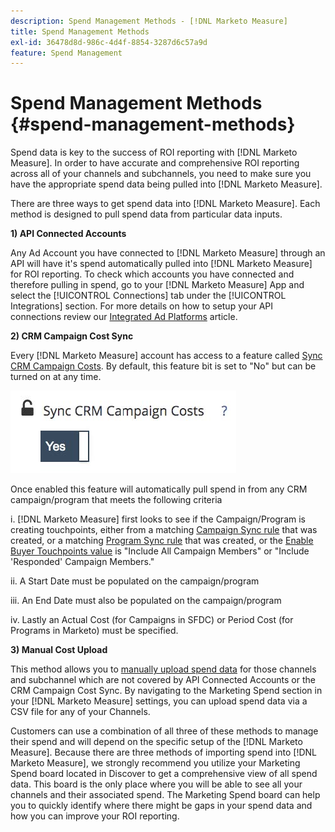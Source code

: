 ```yaml
---
description: Spend Management Methods - [!DNL Marketo Measure]
title: Spend Management Methods
exl-id: 36478d8d-986c-4d4f-8854-3287d6c57a9d
feature: Spend Management
---
```

# Spend Management Methods {#spend-management-methods}

Spend data is key to the success of ROI reporting with [!DNL Marketo Measure]. In order to have accurate and comprehensive ROI reporting across all of your channels and subchannels, you need to make sure you have the appropriate spend data being pulled into [!DNL Marketo Measure].

There are three ways to get spend data into [!DNL Marketo Measure]. Each method is designed to pull spend data from particular data inputs.

**1) API Connected Accounts**

Any Ad Account you have connected to [!DNL Marketo Measure] through an API will have it's spend automatically pulled into [!DNL Marketo Measure] for ROI reporting. To check which accounts you have connected and therefore pulling in spend, go to your [!DNL Marketo Measure] App and select the [!UICONTROL Connections] tab under the [!UICONTROL Integrations] section. For more details on how to setup your API connections review our [Integrated Ad Platforms](/help/api-connections/utilizing-marketo-measures-api-connections/integrated-ad-platforms.md#how-to-connect-ad-platforms) article.

**2) CRM Campaign Cost Sync**

Every [!DNL Marketo Measure] account has access to a feature called [Sync CRM Campaign Costs](/help/marketing-spend/spend-management/crm-campaign-costs.md#availability). By default, this feature bit is set to "No" but can be turned on at any time.

![](assets/spend-management-methods-1.png)

Once enabled this feature will automatically pull spend in from any CRM campaign/program that meets the following criteria

i. [!DNL Marketo Measure] first looks to see if the Campaign/Program is creating touchpoints, either from a matching [Campaign Sync rule](/help/channel-tracking-and-setup/offline-channels/custom-campaign-sync.md) that was created, or a matching [Program Sync rule](/help/marketo-measure-and-marketo/marketo-measure-integrations-with-marketo/marketo-engage-programs-integration.md) that was created, or the [Enable Buyer Touchpoints value](/help/channel-tracking-and-setup/offline-channels/legacy-processes/syncing-offline-campaigns.md#how-to-create-a-campaign-and-sync-buyer-touchpoints) is "Include All Campaign Members" or "Include 'Responded' Campaign Members."

ii. A Start Date must be populated on the campaign/program

iii. An End Date must also be populated on the campaign/program

iv. Lastly an Actual Cost (for Campaigns in SFDC) or Period Cost (for Programs in Marketo) must be specified.

**3) Manual Cost Upload**

This method allows you to [manually upload spend data](/help/marketing-spend/spend-management/marketing-channel-costs.md#uploading-marketing-costs) for those channels and subchannel which are not covered by API Connected Accounts or the CRM Campaign Cost Sync. By navigating to the Marketing Spend section in your [!DNL Marketo Measure] settings, you can upload spend data via a CSV file for any of your Channels.

Customers can use a combination of all three of these methods to manage their spend and will depend on the specific setup of the [!DNL Marketo Measure]. Because there are three methods of importing spend into [!DNL Marketo Measure], we strongly recommend you utilize your Marketing Spend board located in Discover to get a comprehensive view of all spend data. This board is the only place where you will be able to see all your channels and their associated spend. The Marketing Spend board can help you to quickly identify where there might be gaps in your spend data and how you can improve your ROI reporting.

